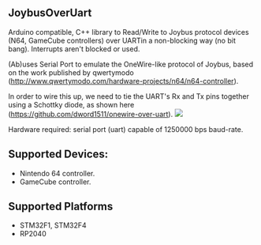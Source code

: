 ## JoybusOverUart
Arduino compatible, C++ library to Read/Write to Joybus protocol devices (N64, GameCube controllers) over UARTin a non-blocking way (no bit bang). Interrupts aren't blocked or used.

(Ab)uses Serial Port to emulate the OneWire-like protocol of Joybus, based on the work published by qwertymodo (http://www.qwertymodo.com/hardware-projects/n64/n64-controller).

In order to wire this up, we need to tie the UART's Rx and Tx pins together using a Schottky diode, as shown here (https://github.com/dword1511/onewire-over-uart).
![](https://raw.githubusercontent.com/GitMoDu/NintendoControllerReader/master/media/pp2od_rd.png)

Hardware required: serial port (uart) capable of 1250000 bps baud-rate.

## Supported Devices:
  * Nintendo 64 controller.
  * GameCube controller.

## Supported Platforms
 * STM32F1, STM32F4
 * RP2040

